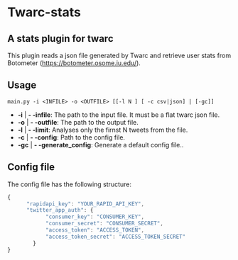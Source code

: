 # Twarc-stats
## A stats plugin for twarc

This plugin reads a json file generated by Twarc and retrieve user stats from Botometer (https://botometer.osome.iu.edu/).

## Usage

`main.py -i <INFILE> -o <OUTFILE> [[-l N ] [ -c csv|json] | [-gc]]`

* **-i** | **- -infile**: The path to the input file. It must be a flat twarc json file.
* **-o** | **- -outfile**: The path to the output file.
* **-l** | **- -limit**: Analyses only the firnst N tweets from the file.
* **-c** | **- -config**: Path to the config file.
* **-gc** | **- -generate_config**: Generate a default config file..
 
## Config file

The config file has the following structure:

```javascript
{
      "rapidapi_key": "YOUR_RAPID_API_KEY",
      "twitter_app_auth": {
            "consumer_key": "CONSUMER_KEY",
            "consumer_secret": "CONSUMER_SECRET",
            "access_token": "ACCESS_TOKEN",
            "access_token_secret": "ACCESS_TOKEN_SECRET"
        }
}
```
